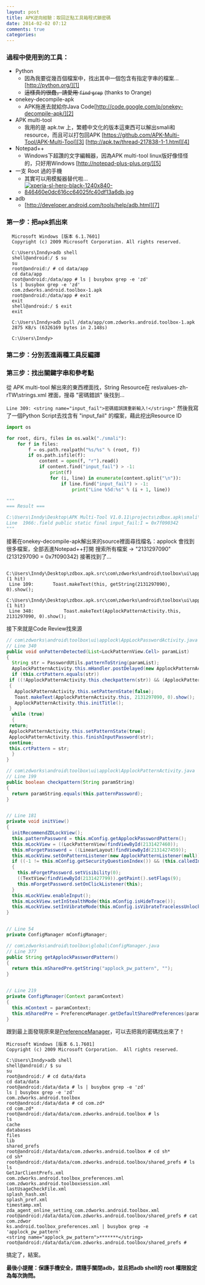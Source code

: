 ```yaml
---
layout: post
title: APK逆向經驗：取回正點工具箱程式鎖密碼
date: 2014-02-02 07:12
comments: true
categories:
---
```



### 過程中使用到的工具：

* Python
	* 因為我要從幾百個檔案中，找出其中一個包含有指定字串的檔案...[http://python.org/][1]
  * ~~這樣真的很蠢，請愛用 `find` `grep`~~ (thanks to Orange)
* onekey-decompile-apk
	* APK拖進去就給你Java Code[http://code.google.com/p/onekey-decompile-apk/][2]
* APK multi-tool
	* 我用的是 apk.tw 上，繁體中文化的版本這東西可以解出smali和resource，而且可以打包回APK [https://github.com/APK-Multi-Tool/APK-Multi-Tool][3] [http://apk.tw/thread-217838-1-1.html][4]
* Notepad++
	* Windows下超讚的文字編輯器，因為APK multi-tool linux版好像怪怪的，只好用Windows [http://notepad-plus-plus.org/][5]
* 一支 Root 過的手機
	* 其實可以用模擬器替代啦...
	* [![xperia-sl-hero-black-1240x840-846460e0dc616cc64025fc40df13a6db.jpg](/images/2014-02-02-apk-reverse-engineering-get-back-zdbox-applock-password--f813d177--xperia-sl-hero-black-1240x840-846460e0dc616cc64025fc40df13a6db.jpg)][6]
* adb
	* [http://developer.android.com/tools/help/adb.html][7]

<!--more-->

### 第一步：把apk抓出來

```
  Microsoft Windows [版本 6.1.7601]
  Copyright (c) 2009 Microsoft Corporation. All rights reserved.

  C:\Users\Inndy>adb shell
  shell@android:/ $ su
  su
  root@android:/ # cd data/app
  cd data/app
  root@android:/data/app # ls | busybox grep -e 'zd'
  ls | busybox grep -e 'zd'
  com.zdworks.android.toolbox-1.apk
  root@android:/data/app # exit
  exit
  shell@android:/ $ exit
  exit

  C:\Users\Inndy>adb pull /data/app/com.zdworks.android.toolbox-1.apk
  2875 KB/s (6326169 bytes in 2.148s)

  C:\Users\Inndy>
```

### 第二步：分別丟進兩種工具反編譯

### 第三步：找出關鍵字串和參考點

從 APK multi-tool 解出來的東西裡面找，String Resource在 res\values-zh-rTW\strings.xml 裡面，搜尋 "密碼錯誤" 後找到...

`Line 309: <string name="input_fail">密碼錯誤請重新輸入!</string>"`
然後我寫了一個Python Script去找含有 "input_fail" 的檔案，藉此挖出Resource ID

``` python
import os

for root, dirs, files in os.walk("./smali"):
    for f in files:
        f = os.path.realpath("%s/%s" % (root, f))
        if os.path.isfile(f):
            content = open(f, "r").read()
            if content.find("input_fail") > -1:
                print(f)
                for (i, line) in enumerate(content.split("\n")):
                    if line.find("input_fail") > -1:
                        print("Line %5d:%s" % (i + 1, line))

"""
=== Result ===

C:\Users\Inndy\Desktop\APK Multi-Tool V1.0.11\projects\zdbox.apk\smali\com\zdworks\android\toolbox\R$string.smali
Line  1966:.field public static final input_fail:I = 0x7f090342
"""
```
接著在onekey-decompile-apk解出來的source裡面尋找檔名：applock
會找到很多檔案，全部丟進Notepad++打開
搜索所有檔案 -> "2131297090"  (2131297090 = 0x7f090342)
接著找到了...
```
  C:\Users\Inndy\Desktop\zdbox.apk.src\com\zdworks\android\toolbox\ui\applock\AppLockPasswordActivity.java (1 hit)
 Line 109:       Toast.makeText(this, getString(2131297090), 0).show();
  C:\Users\Inndy\Desktop\zdbox.apk.src\com\zdworks\android\toolbox\ui\applock\ApplockPatternActivity.java (1 hit)
 Line 348:           Toast.makeText(ApplockPatternActivity.this, 2131297090, 0).show();
```
接下來就是Code Review找來源
``` java
// com\zdworks\android\toolbox\ui\applock\AppLockPasswordActivity.java
// Line 340
public void onPatternDetected(List<LockPatternView.Cell> paramList)
{
  String str = PasswordUtils.patternToString(paramList);
  ApplockPatternActivity.this.mHandler.postDelayed(new ApplockPatternActivity.AutoClearThread(ApplockPatternActivity.this, null), 1000L);
  if (this.crtPattern.equals(str))
 if ((!ApplockPatternActivity.this.checkpattern(str)) && (ApplockPatternActivity.this.calledIntent != 0) && (ApplockPatternActivity.this.calledIntent != 4))
 {
   ApplockPatternActivity.this.setPatternState(false);
   Toast.makeText(ApplockPatternActivity.this, 2131297090, 0).show();
   ApplockPatternActivity.this.initTitle();
 }
  while (true)
  {
 return;
 ApplockPatternActivity.this.setPatternState(true);
 ApplockPatternActivity.this.finishInputPassword(str);
 continue;
 this.crtPattern = str;
  }
}
```

``` java
// com\zdworks\android\toolbox\ui\applock\ApplockPatternActivity.java
// Line 199
public boolean checkpattern(String paramString)
{
  return paramString.equals(this.patternPassword);
}


// Line 181
private void initView()
{
  initRecommendZDLockView();
  this.patternPassword = this.mConfig.getApplockPasswordPattern();
  this.mLockView = ((LockPatternView)findViewById(2131427460));
  this.mForgetPassword = ((LinearLayout)findViewById(2131427459));
  this.mLockView.setOnPatternListener(new ApplockPatternListener(null));
  if ((-1 != this.mConfig.getSecurityQuestionIndex()) && (this.calledIntent != 0) && (this.calledIntent != 4))
  {
    this.mForgetPassword.setVisibility(0);
    ((TextView)findViewById(2131427799)).getPaint().setFlags(9);
    this.mForgetPassword.setOnClickListener(this);
  }
  this.mLockView.enableInput();
  this.mLockView.setInStealthMode(this.mConfig.isHideTrace());
  this.mLockView.setInVibrateMode(this.mConfig.isVibrateTracelessUnlock());
}


// Line 54
private ConfigManager mConfigManager;
```

``` java
// com\zdworks\android\toolbox\global\ConfigManager.java
// Line 377
public String getApplockPasswordPattern()
{
  return this.mSharedPre.getString("applock_pw_pattern", "");
}


// Line 219
private ConfigManager(Context paramContext)
{
  this.mContext = paramContext;
  this.mSharedPre = PreferenceManager.getDefaultSharedPreferences(paramContext);
}
```

跟到最上面發現原來是[PreferenceManager][8]，可以去把我的密碼找出來了！

```
Microsoft Windows [版本 6.1.7601]
Copyright (c) 2009 Microsoft Corporation.  All rights reserved.

C:\Users\Inndy>adb shell
shell@android:/ $ su
su
root@android:/ # cd data/data
cd data/data
root@android:/data/data # ls | busybox grep -e 'zd'
ls | busybox grep -e 'zd'
com.zdworks.android.toolbox
root@android:/data/data # cd com.zd*
cd com.zd*
root@android:/data/data/com.zdworks.android.toolbox # ls
ls
cache
databases
files
lib
shared_prefs
root@android:/data/data/com.zdworks.android.toolbox # cd sh*
cd sh*
root@android:/data/data/com.zdworks.android.toolbox/shared_prefs # ls
ls
GetJarClientPrefs.xml
com.zdworks.android.toolbox_preferences.xml
com.zdworks.android.toolboxsession.xml
lastUsageCheckFile.xml
splash_hash.xml
splash_pref.xml
timestamp.xml
zda_agent_online_setting_com.zdworks.android.toolbox.xml
root@android:/data/data/com.zdworks.android.toolbox/shared_prefs # cat com.zdwor
ks.android.toolbox_preferences.xml | busybox grep -e 'applock_pw_pattern'
<string name="applock_pw_pattern">*******</string>
root@android:/data/data/com.zdworks.android.toolbox/shared_prefs #
```

搞定了，結案。


**最後小提醒：保護手機安全，請隨手關閉adb，並且把adb shell的 root 權限設定為每次詢問。**

[1]: http://python.org/
[2]: http://code.google.com/p/onekey-decompile-apk/
[3]: https://github.com/APK-Multi-Tool/APK-Multi-Tool
[4]: http://apk.tw/thread-217838-1-1.html
[5]: http://notepad-plus-plus.org/
[6]: http://api.sonymobile.com/files/xperia-sl-hero-black-1240x840-846460e0dc616cc64025fc40df13a6db.jpg
[7]: http://developer.android.com/tools/help/adb.html
[8]: http://developer.android.com/reference/android/preference/PreferenceManager.html
